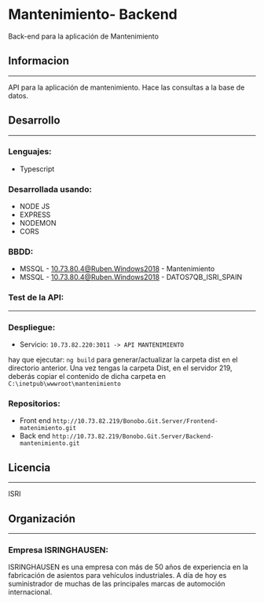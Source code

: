 # Mantenimiento- Backend

Back-end para la aplicación de Mantenimiento

## Informacion
---
API para la aplicación de mantenimiento. Hace las consultas a la base de datos.

## Desarrollo
---
### Lenguajes:

* Typescript
### Desarrollada usando:

* NODE JS
* EXPRESS
* NODEMON
* CORS

### BBDD:

* MSSQL - 10.73.80.4@Ruben.Windows2018 - Mantenimiento
* MSSQL - 10.73.80.4@Ruben.Windows2018 - DATOS7QB_ISRI_SPAIN

### Test de la API:

---

### Despliegue:

* Servicio: `10.73.82.220:3011 -> API MANTENIMIENTO`

hay que ejecutar: `ng build` para generar/actualizar la carpeta dist en el directorio anterior. Una vez tengas la carpeta Dist, en el servidor 219, deberás copiar el contenido de dicha carpeta en `C:\inetpub\wwwroot\mantenimiento`


### Repositorios:

* Front end `http://10.73.82.219/Bonobo.Git.Server/Frontend-matenimiento.git`
* Back end `http://10.73.82.219/Bonobo.Git.Server/Backend-mantenimiento.git`

## Licencia
---
ISRI
## Organización
---
### Empresa ISRINGHAUSEN: 

ISRINGHAUSEN es una empresa con más de 50 años de experiencia en la fabricación de asientos para vehículos industriales. A día de hoy es suministrador de muchas de las principales marcas de automoción internacional.


